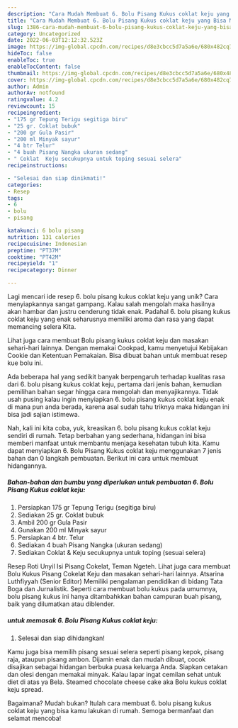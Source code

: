 ```yaml
---
description: "Cara Mudah Membuat 6. Bolu Pisang Kukus coklat keju yang Bisa Manjain Lidah"
title: "Cara Mudah Membuat 6. Bolu Pisang Kukus coklat keju yang Bisa Manjain Lidah"
slug: 1386-cara-mudah-membuat-6-bolu-pisang-kukus-coklat-keju-yang-bisa-manjain-lidah
category: Uncategorized
date: 2022-06-03T12:12:32.523Z
image: https://img-global.cpcdn.com/recipes/d8e3cbcc5d7a5a6e/680x482cq70/6-bolu-pisang-kukus-coklat-keju-foto-resep-utama.jpg
hideToc: false
enableToc: true
enableTocContent: false
thumbnail: https://img-global.cpcdn.com/recipes/d8e3cbcc5d7a5a6e/680x482cq70/6-bolu-pisang-kukus-coklat-keju-foto-resep-utama.jpg
cover: https://img-global.cpcdn.com/recipes/d8e3cbcc5d7a5a6e/680x482cq70/6-bolu-pisang-kukus-coklat-keju-foto-resep-utama.jpg
author: Admin
authorAv: notfound
ratingvalue: 4.2
reviewcount: 15
recipeingredient:
- "175 gr Tepung Terigu segitiga biru"
- "25 gr. Coklat bubuk"
- "200 gr Gula Pasir"
- "200 ml Minyak sayur"
- "4 btr Telur"
- "4 buah Pisang Nangka ukuran sedang"
- " Coklat  Keju secukupnya untuk toping sesuai selera"
recipeinstructions:

- "Selesai dan siap dinikmati!"
categories:
- Resep
tags:
- 6
- bolu
- pisang

katakunci: 6 bolu pisang 
nutrition: 131 calories
recipecuisine: Indonesian
preptime: "PT37M"
cooktime: "PT42M"
recipeyield: "1"
recipecategory: Dinner

---
```





Lagi mencari ide resep 6. bolu pisang kukus coklat keju yang unik? Cara menyiapkannya sangat gampang. Kalau salah mengolah maka hasilnya akan hambar dan justru cenderung tidak enak. Padahal 6. bolu pisang kukus coklat keju yang enak seharusnya memiliki aroma dan rasa yang dapat memancing selera Kita.





Lihat juga cara membuat Bolu pisang kukus coklat keju dan masakan sehari-hari lainnya. Dengan memakai Cookpad, kamu menyetujui Kebijakan Cookie dan Ketentuan Pemakaian. Bisa dibuat bahan untuk membuat resep kue bolu ini.

Ada beberapa hal yang sedikit banyak berpengaruh terhadap kualitas rasa dari 6. bolu pisang kukus coklat keju, pertama dari jenis bahan, kemudian pemilihan bahan segar hingga cara mengolah dan menyajikannya. Tidak usah pusing kalau ingin menyiapkan 6. bolu pisang kukus coklat keju enak di mana pun anda berada, karena asal sudah tahu triknya maka hidangan ini bisa jadi sajian istimewa.






Nah, kali ini kita coba, yuk, kreasikan 6. bolu pisang kukus coklat keju sendiri di rumah. Tetap berbahan yang sederhana, hidangan ini bisa memberi manfaat untuk membantu menjaga kesehatan tubuh kita. Kamu dapat menyiapkan 6. Bolu Pisang Kukus coklat keju menggunakan 7 jenis bahan dan 0 langkah pembuatan. Berikut ini cara untuk membuat hidangannya.

<!--inarticleads1-->

##### Bahan-bahan dan bumbu yang diperlukan untuk pembuatan 6. Bolu Pisang Kukus coklat keju:

1. Persiapkan 175 gr Tepung Terigu (segitiga biru)
1. Sediakan 25 gr. Coklat bubuk
1. Ambil 200 gr Gula Pasir
1. Gunakan 200 ml Minyak sayur
1. Persiapkan 4 btr. Telur
1. Sediakan 4 buah Pisang Nangka (ukuran sedang)
1. Sediakan  Coklat &amp; Keju secukupnya untuk toping (sesuai selera)


Resep Roti Unyil Isi Pisang Cokelat, Teman Ngeteh. Lihat juga cara membuat Bolu Kukus Pisang Cokelat Keju dan masakan sehari-hari lainnya. Atsarina Luthfiyyah (Senior Editor) Memiliki pengalaman pendidikan di bidang Tata Boga dan Jurnalistik. Seperti cara membuat bolu kukus pada umumnya, bolu pisang kukus ini hanya ditambahkkan bahan campuran buah pisang, baik yang dilumatkan atau diblender. 

<!--inarticleads2-->

#####  untuk memasak 6. Bolu Pisang Kukus coklat keju:


1. Selesai dan siap dihidangkan!

Kamu juga bisa memilih pisang sesuai selera seperti pisang kepok, pisang raja, ataupun pisang ambon. Dijamin enak dan mudah dibuat, cocok disajikan sebagai hidangan berbuka puasa keluarga Anda. Siapkan cetakan dan olesi dengan memakai minyak. Kalau lapar ingat cemilan sehat untuk diet di atas ya Bela. Steamed chocolate cheese cake aka Bolu kukus coklat keju spread. 

Bagaimana? Mudah bukan? Itulah cara membuat 6. bolu pisang kukus coklat keju yang bisa kamu lakukan di rumah. Semoga bermanfaat dan selamat mencoba!
